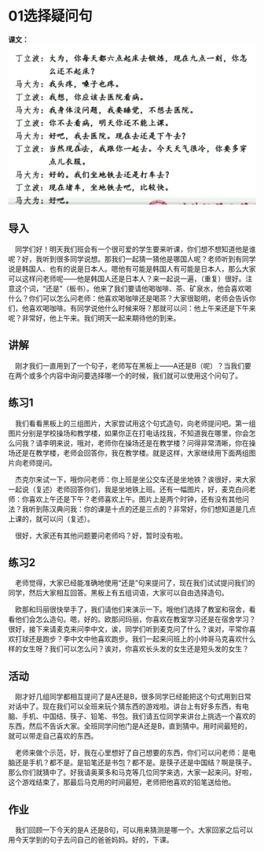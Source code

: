 # 01选择疑问句
**课文：**
![这是图片](01select.png "Magic Gardens")
## 导入
&emsp;同学们好！明天我们班会有一个很可爱的学生要来听课，你们想不想知道他是谁呢？好，我听到很多同学说想。那我们一起猜一猜他是哪国人呢？老师听到有同学说是韩国人、也有的说是日本人。嗯他有可能是韩国人有可能是日本人，那么大家可以这样问老师呢——他是韩国人还是日本人？来一起说一遍，（重复）很好。注意这个词，“还是”（板书）。他来了我们要请他喝咖啡、茶、矿泉水，他会喜欢喝什么？你们可以怎么问老师：他喜欢喝咖啡还是喝茶？大家很聪明，老师会告诉你们，他喜欢喝咖啡。有同学说他什么时候来呀？那就可以问：他上午来还是下午来呢？非常好，他上午来。我们明天一起来期待他的到来。
##  讲解
&emsp;刚才我们一直用到了一个句子，老师写在黑板上——A还是B（呢）？当我们要在两个或多个内容中询问要选择哪一个的时候，我们就可以使用这个问句了。
  
## 练习1


&emsp;我们看看黑板上的三组图片，大家尝试用这个句式造句，向老师提问吧。第一组图片分别是学校操场和教学楼，如果你正在打电话找我，不知道我在哪里，你会怎么问我？请李明来说，哦对，老师你在操场还是在教学楼？问得非常清晰，你在操场还是在教学楼，老师会回答你，我在教学楼。就是这样，大家继续用下面两组图片向老师提问。

&emsp;杰克尔来试一下，哦你问老师：你上班是坐公交车还是坐地铁？诶很好，来大家一起说（复述）老师回答你们，我是坐地铁上班。还有一幅图片，好，麦克白问老师：你喜欢上午还是下午？老师喜欢上午。图片上是两个时钟，还有没有其他问法？我听到陈汉典问我：你的课是十点的还是三点的？非常好，你们想知道是几点上课的，就可以问（复述）。

&emsp;很好，大家还有其他问题要问老师吗？好，暂时没有啦。

## 练习2

&emsp;老师觉得，大家已经能准确地使用“还是”句来提问了，现在我们试试提问我们的同学，然后大家相互回答。黑板上有五组词语，大家可以自由选择造句。

&emsp;欧那和玛丽很快举手了，我们请他们来演示一下。哦他们选择了教室和宿舍，看看他们会怎么造句。嗯，好的。欧那问玛丽，你喜欢在教室学习还是在宿舍学习？很好，接下来请麦克来问李中文，诶，同学们听到麦克问了什么？诶对，平常你喜欢打球还是跑步？李中文中他喜欢跑步。我们一起来问班上的小帅哥马克喜欢什么样的女生呀？我们可以怎么问？诶对，你喜欢长头发的女生还是短头发的女生？

## 活动
&emsp;刚才好几组同学都相互提问了是A还是B，很多同学已经能把这个句式用到日常对话中了。现在我们可以全班来玩个猜东西的游戏啦。讲台上有好多东西，有电脑、手机、中国结、筷子、铅笔、书包。我们请五位同学来讲台上挑选一个喜欢的东西，然后不告诉大家。全班同学问他门是A还是B，直到猜中。用时间最短的，就可以带走自己喜欢的东西。

&emsp;老师来做个示范，好，我在心里想好了自己想要的东西，你们可以问老师：是电脑还是手机？都不是。是铅笔还是书包？都不是。是筷子还是中国结？啊是筷子。那么你们就猜中了。好我请奥莱多和马克等几位同学来选，大家一起来问。好啦，这个游戏结束了，那最后马克用的时间最短，老师把他喜欢的铅笔送给他。

## 作业
&emsp;我们回顾一下今天的是A 还是B句，可以用来猜测是哪一个。大家回家之后可以用今天学到的句子去问自己的爸爸妈妈。好的，下课。